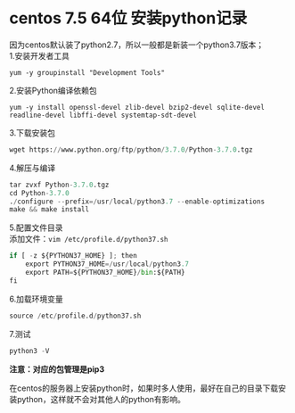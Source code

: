 # centos 7.5 64位 安装python记录

因为centos默认装了python2.7，所以一般都是新装一个python3.7版本；   
1.安装开发者工具
```
yum -y groupinstall "Development Tools"
```
2.安装Python编译依赖包
```
yum -y install openssl-devel zlib-devel bzip2-devel sqlite-devel readline-devel libffi-devel systemtap-sdt-devel
```
3.下载安装包
```python
wget https://www.python.org/ftp/python/3.7.0/Python-3.7.0.tgz
```
4.解压与编译
```python
tar zvxf Python-3.7.0.tgz
cd Python-3.7.0
./configure --prefix=/usr/local/python3.7 --enable-optimizations
make && make install
```
5.配置文件目录   
添加文件：`vim /etc/profile.d/python37.sh`
```python
if [ -z ${PYTHON37_HOME} ]; then
    export PYTHON37_HOME=/usr/local/python3.7
    export PATH=${PYTHON37_HOME}/bin:${PATH}
fi
```
6.加载环境变量
```python
source /etc/profile.d/python37.sh
```
7.测试
```python
python3 -V
```

**注意：对应的包管理是pip3**

在centos的服务器上安装python时，如果时多人使用，最好在自己的目录下载安装python，这样就不会对其他人的python有影响。
